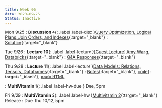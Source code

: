 ```yaml
---
title: Week 06
date: 2023-09-25
Status: Inactive
---
```


Mon 9/25
: **Discussion 4**{: .label .label-disc }[Query Optimization, Logical Plans, Join Orders, and Indexes](https://drive.google.com/file/d/1TMxx7AIe9NhfmdTkBoraTbz8USnxNjxm/view?usp=drive_link){:target="\_blank"}
  : [Solution](https://drive.google.com/file/d/1pWwh2JGbDyv1HF7tLHZOe2IYJS8ZWrUT/view?usp=drive_link){:target="\_blank"}

Tue 9/26
: **Lecture 10**{: .label .label-lecture }[\[Guest Lecture\] Amy Wang, Databricks](https://docs.google.com/presentation/d/1uC4HbEI2qAOyn60tl6v3mysyawCJkX_H1eHYUsNjjec/edit?usp=sharing){:target="\_blank"}
  : [Q&A Responses](https://docs.google.com/spreadsheets/d/1qQCfn4ux0btZ_r-JozWbMMZeKhJTevSRq1z94zh1XnM/edit#gid=8779993){:target="_blank"}

Thu 9/28
: **Lecture 11**{: .label .label-lecture }[Data Models: Relations, Tensors, Dataframes](https://docs.google.com/presentation/d/1D5bIaZsb8ecd6LAWirlHhUUojZKytvL7T41Zwq6Hrg0/edit?usp=sharing){:target="\_blank"}
  : [Notes](https://drive.google.com/file/d/1B-5gwmHbEKKd05XlHawmcljc1Lk7RqTr/view?usp=drive_link){:target="\_blank"}, [code](https://data101.datahub.berkeley.edu/hub/user-redirect/git-pull?repo=https%3A%2F%2Fgithub.com%2Fcal-data-eng%2Ffa23-materials&urlpath=lab%2Ftree%2Ffa23-materials%2Flecture%2Flec11%2Flec11.ipynb&branch=main){: target="\_blank"}, [code HTML](../../resources/assets/lectures/lec11/lec11.html)

: **MultiVitamin 1**{: .label .label-hw-due } Due, 5pm

Fri 9/29
: **MultiVitamin 2**{: .label .label-hw }[Multivitamin 2](https://www.gradescope.com/courses/576229/assignments/3444839){:target="\_blank"} Release
  : Due Thu 10/12, 5pm
